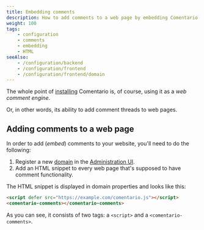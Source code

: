 ```yaml
---
title: Embedding comments
description: How to add comments to a web page by embedding Comentario
weight: 100
tags:
    - configuration
    - comments
    - embedding
    - HTML
seeAlso:
    - /configuration/backend
    - /configuration/frontend
    - /configuration/frontend/domain
---
```


The whole point of [installing](/installation) Comentario is, of course, using it as a *web comment engine*.

<!--more-->

Or, in other words, its ability to add comment threads to web pages.

## Adding comments to a web page

In order to add (*embed*) comments to your website, you'll need to do the following:

1. Register a new [domain](/configuration/frontend/domain) in the [Administration UI](/configuration/frontend).
2. Add an HTML snippet to every web page that's supposed to have comment functionality.

The HTML snippet is displayed in domain properties and looks like this:

```html
<script defer src="https://example.com/comentario.js"></script>
<comentario-comments></comentario-comments>
```

As you can see, it consists of two tags: a `<script>` and a `<comentario-comments>`.
